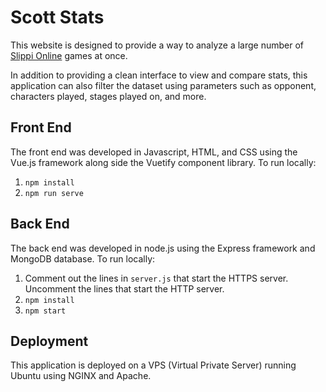 # Scott Stats

This website is designed to provide a way to analyze a large number of [Slippi Online](https://slippi.gg/) games at once.

In addition to providing a clean interface to view and compare stats, this application can also filter the dataset using parameters such as opponent, characters played, stages played on, and more.

## Front End
The front end was developed in Javascript, HTML, and CSS using the Vue.js framework along side the Vuetify component library.
To run locally:
1. `npm install`
2. `npm run serve`

## Back End
The back end was developed in node.js using the Express framework and MongoDB database.
To run locally:
1. Comment out the lines in `server.js` that start the HTTPS server. Uncomment the lines that start the HTTP server.
2. `npm install`
3. `npm start`

## Deployment
This application is deployed on a VPS (Virtual Private Server) running Ubuntu using NGINX and Apache.
